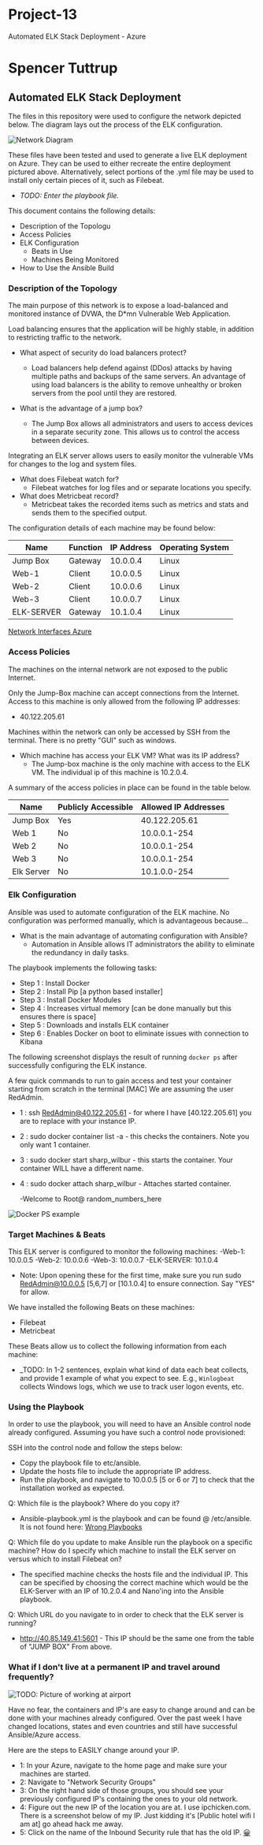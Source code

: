 # Project-13
Automated ELK Stack Deployment - Azure
# Spencer Tuttrup
## Automated ELK Stack Deployment

The files in this repository were used to configure the network depicted below. The diagram lays out the process of the ELK configuration.

![Network Diagram](Diagram/networkdiagram.png)

These files have been tested and used to generate a live ELK deployment on Azure. They can be used to either recreate the entire deployment pictured above. Alternatively, select portions of the .yml file may be used to install only certain pieces of it, such as Filebeat.

  - _TODO: Enter the playbook file._

This document contains the following details:
- Description of the Topologu
- Access Policies
- ELK Configuration
  - Beats in Use
  - Machines Being Monitored
- How to Use the Ansible Build


### Description of the Topology

The main purpose of this network is to expose a load-balanced and monitored instance of DVWA, the D*mn Vulnerable Web Application.

Load balancing ensures that the application will be highly stable, in addition to restricting traffic to the network.

  - What aspect of security do load balancers protect?
      - Load balancers help defend against (DDos) attacks by having multiple paths and backups of the same servers. An advantage of using load balancers is the ability to remove unhealthy or broken servers from the pool until they are restored.

  - What is the advantage of a jump box?
      - The Jump Box allows all administrators and users to access devices in a separate security zone. This allows us to control the access between devices.

Integrating an ELK server allows users to easily monitor the vulnerable VMs for changes to the log and system files.
  - What does Filebeat watch for?
      - Filebeat watches for log files and or separate locations you specify. 
  - What does Metricbeat record?
      - Metricbeat takes the recorded items such as metrics and stats and sends them to the specified output.

The configuration details of each machine may be found below:

| Name        | Function | IP Address | Operating System |
|-------------|----------|------------|------------------|
| Jump Box    | Gateway  | 10.0.0.4   | Linux            |
| Web-1       | Client   | 10.0.0.5   | Linux            |
| Web-2       | Client   | 10.0.0.6   | Linux            |
| Web-3       | Client   | 10.0.0.7   | Linux            |
| ELK-SERVER  | Gateway  | 10.1.0.4   | Linux            |

[Network Interfaces Azure](Images/Network_Interfaces.png)

### Access Policies

The machines on the internal network are not exposed to the public Internet.

Only the Jump-Box machine can accept connections from the Internet. Access to this machine is only allowed from the following IP addresses:
- 40.122.205.61

Machines within the network can only be accessed by SSH from the terminal. There is no pretty "GUI" such as windows.
  - Which machine has access your ELK VM? What was its IP address?
      - The Jump-box machine is the only machine with access to the ELK VM. The individual ip of this machine is 10.2.0.4.

A summary of the access policies in place can be found in the table below.

| Name       | Publicly Accessible | Allowed IP Addresses |
|------------|---------------------|----------------------|
| Jump Box   | Yes                 | 40.122.205.61        |
| Web 1      | No                  | 10.0.0.1-254         |
| Web 2      | No                  | 10.0.0.1-254         |
| Web 3      | No                  | 10.0.0.1-254         |
| Elk Server | No                  | 10.1.0.0-254         |

### Elk Configuration

Ansible was used to automate configuration of the ELK machine. No configuration was performed manually, which is advantageous because...
  - What is the main advantage of automating configuration with Ansible?
      - Automation in Ansible allows IT administrators the ability to eliminate the redundancy in daily tasks. 

The playbook implements the following tasks:
- Step 1 : Install Docker
- Step 2 : Install Pip [a python based installer]
- Step 3 : Install Docker Modules
- Step 4 : Increases virtual memory [can be done manually but this ensures there is space]
- Step 5 : Downloads and installs ELK container
- Step 6 : Enables Docker on boot to eliminate issues with connection to Kibana

The following screenshot displays the result of running `docker ps` after successfully configuring the ELK instance.

A few quick commands to run to gain access and test your container starting from scratch in the terminal [MAC] We are assuming the user RedAdmin.
- 1 : ssh RedAdmin@40.122.205.61 - for where I have [40.122.205.61] you are to replace with your instance IP.
- 2 : sudo docker container list -a - this checks the containers. Note you only want 1 container.
- 3 : sudo docker start sharp_wilbur - this starts the container. Your container WILL have a different name.
- 4 : sudo docker attach sharp_wilbur - Attaches started container.

   -Welcome to Root@ random_numbers_here

![Docker PS example](Images/sudo_docker_ps.png)

### Target Machines & Beats
This ELK server is configured to monitor the following machines:
-Web-1: 10.0.0.5
-Web-2: 10.0.0.6
-Web-3: 10.0.0.7
-ELK-SERVER: 10.1.0.4

   - Note: Upon opening these for the first time, make sure you run sudo RedAdmin@10.0.0.5 [5,6,7] or [10.1.0.4] to ensure connection. Say "YES" for allow.

We have installed the following Beats on these machines:
- Filebeat
- Metricbeat


These Beats allow us to collect the following information from each machine:
- _TODO: In 1-2 sentences, explain what kind of data each beat collects, and provide 1 example of what you expect to see. E.g., `Winlogbeat` collects Windows logs, which we use to track user logon events, etc.

### Using the Playbook
In order to use the playbook, you will need to have an Ansible control node already configured. Assuming you have such a control node provisioned:

SSH into the control node and follow the steps below:
- Copy the playbook file to etc/ansible.
- Update the hosts file to include the appropriate IP address.
- Run the playbook, and navigate to 10.0.0.5 [5 or 6 or 7] to check that the installation worked as expected.

Q: Which file is the playbook? Where do you copy it?
 - Ansible-playbook.yml is the playbook and can be found @ /etc/ansible. It is not found here: [Wrong Playbooks](Linux/wrong_playbooks.mp3)

Q: Which file do you update to make Ansible run the playbook on a specific machine? How do I specify which machine to install the ELK server on versus which to install Filebeat on?
 - The specified machine checks the hosts file and the individual IP. This can be specified by choosing the correct machine which would be the ELK-Server with an IP of 10.2.0.4 and Nano'ing into the Ansible playbook.

Q: Which URL do you navigate to in order to check that the ELK server is running?
 - http://40.85.149.41:5601 - This IP should be the same one from the table of "JUMP BOX" From above.

### What if I don't live at a permanent IP and travel around frequently? 

![TODO: Picture of working at airport](Images/diagram_filename.png)

Have no fear, the containers and IP's are easy to change around and can be done with your machines already configured. Over the past week I have changed locations, states and even countries and still have successful Ansible/Azure access. 

Here are the steps to EASILY change around your IP.
- 1: In your Azure, navigate to the home page and make sure your machines are started.
- 2: Navigate to "Network Security Groups" 
- 3: On the right hand side of those groups, you should see your previously configured IP's containing the ones to your old network.
- 4: Figure out the new IP of the location you are at. I use ipchicken.com. There is a screenshot below of my IP. Just kidding it's [Public hotel wifi I am at] go ahead hack me away.
- 5: Click on the name of the Inbound Security rule that has the old IP. [:grinning:](Images/localip)


